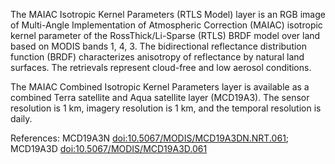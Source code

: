The MAIAC Isotropic Kernel Parameters (RTLS Model) layer is an RGB image of Multi-Angle Implementation of Atmospheric Correction (MAIAC) isotropic kernel parameter of the RossThick/Li-Sparse (RTLS) BRDF model over land based on MODIS bands 1, 4, 3. The bidirectional reflectance distribution function (BRDF) characterizes anisotropy of reflectance by natural land surfaces. The retrievals represent cloud-free and low aerosol conditions.

The MAIAC Combined Isotropic Kernel Parameters layer is available as a combined Terra satellite and Aqua satellite layer (MCD19A3). The sensor resolution is 1 km, imagery resolution is 1 km, and the temporal resolution is daily.

References: MCD19A3N [doi:10.5067/MODIS/MCD19A3DN.NRT.061](http://doi.org/10.5067/MODIS/MCD19A3DN.NRT.061); MCD19A3D [doi:10.5067/MODIS/MCD19A3D.061](https://doi.org/10.5067/MODIS/MCD19A3D.061)

